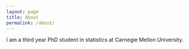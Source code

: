 ```yaml
---
layout: page
title: About
permalink: /about/
---
```


I am a third year PhD student in statistics at Carnegie Mellon University.